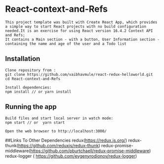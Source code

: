 # React-context-and-Refs
    This project template was built with Create React App, which provides a simple way to start React projects with no build configuration needed.It is an exercise for using React version 16.4.2 Context API and Refs;
    It contains a Main section - with a button, User Information section - containing the name and age of the user and a Todo list

## Installation
    Clone repository from :
    git clone https://github.com/vaibhavmule/react-redux-helloworld.git
    cd React-context-and-Refs

    Install dependencies:
    npm install // or yarn install

## Running the app
    Build files and start local server in watch mode:
    npm start // or  yarn start

    Open the web browser to http://localhost:3000/

##Links To Other Dependencies
    redux(https://redux.js.org/)
    redux-thunk(https://github.com/reduxjs/redux-thunk)
    redux-promise-middleware(https://github.com/pburtchaell/redux-promise-middleware)
    redux-logger ( https://github.com/evgenyrodionov/redux-logger)
